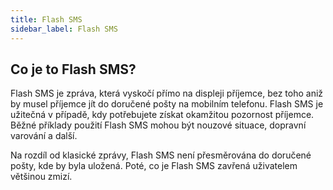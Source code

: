 ```yaml
---
title: Flash SMS
sidebar_label: Flash SMS
---
```


## Co je to Flash SMS?
Flash SMS je zpráva, která vyskočí přímo na displeji příjemce, bez toho aniž by musel příjemce jít do doručené pošty na mobilním telefonu. Flash SMS je užitečná v případě, kdy potřebujete získat okamžitou pozornost příjemce. Běžné příklady použití Flash SMS mohou být nouzové situace, dopravní varování a další.

Na rozdíl od klasické zprávy, Flash SMS není přesměrována do doručené pošty, kde by byla uložená. Poté, co je Flash SMS zavřená uživatelem většinou zmizí.

